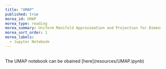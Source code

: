 ```yaml
---
title: "UMAP" 
published: true
morea_id: UMAP
morea_type: reading
morea_summary: Uniform Manifold Approximation and Projection for Dimension Reduction
morea_sort_order: 1
morea_labels:
  - Jupyter Notebook
---
```

<br/>
The UMAP notebook can be obained [here](resources/UMAP.ipynb)
<br/>


